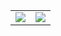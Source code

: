<div align="center">
  <table>
    <tr>
      <td align="center" width="50%">
        <img src="https://github-readme-stats.vercel.app/api?username=say1-e&show_icons=true&theme=buefy" />
      </td>
      <td align="center" width="50%">
        <a href="https://solved.ac/profile/tpdnjs4421">
          <img src="http://mazassumnida.wtf/api/v2/generate_badge?boj=tpdnjs4421" />
        </a>
      </td>
    </tr>
  </table>
</div>
